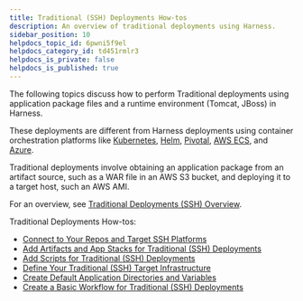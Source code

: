 ```yaml
---
title: Traditional (SSH) Deployments How-tos
description: An overview of traditional deployments using Harness.
sidebar_position: 10
helpdocs_topic_id: 6pwni5f9el
helpdocs_category_id: td451rmlr3
helpdocs_is_private: false
helpdocs_is_published: true
---
```


The following topics discuss how to perform Traditional deployments using application package files and a runtime environment (Tomcat, JBoss) in Harness.

These deployments are different from Harness deployments using container orchestration platforms like [Kubernetes](https://docs.harness.io/article/7in9z2boh6-kubernetes-quickstart), [Helm](https://docs.harness.io/article/2aaevhygep-helm-quickstart), [Pivotal](https://docs.harness.io/article/hy819vmsux-pivotal-cloud-foundry-quickstart), [AWS ECS](https://docs.harness.io/article/j39azkrevm-aws-ecs-deployments), and [Azure](../azure-deployments/aks-howtos/azure-deployments-overview.md).

Traditional deployments involve obtaining an application package from an artifact source, such as a WAR file in an AWS S3 bucket, and deploying it to a target host, such an AWS AMI.

For an overview, see [Traditional Deployments (SSH) Overview](../concepts-cd/deployment-types/traditional-deployments-ssh-overview.md).

Traditional Deployments How-tos:

* [Connect to Your Repos and Target SSH Platforms](connect-to-your-target-ssh-platform.md)
* [Add Artifacts and App Stacks for Traditional (SSH) Deployments](add-artifacts-for-ssh-deployments.md)
* [Add Scripts for Traditional (SSH) Deployments](add-deployment-specs-for-traditional-ssh-deployments.md)
* [Define Your Traditional (SSH) Target Infrastructure](define-your-traditional-ssh-target-infrastructure.md)
* [Create Default Application Directories and Variables](../model-cd-pipeline/applications/set-default-application-directories-as-variables.md)
* [Create a Basic Workflow for Traditional (SSH) Deployments](create-a-basic-workflow-for-traditional-ssh-deployments.md)

